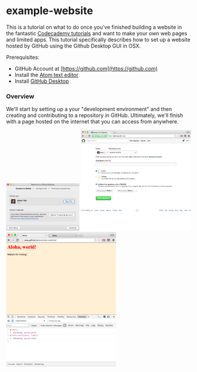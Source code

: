 # example-website
This is a tutorial on what to do once you've finished building a website in the fantastic [Codecademy tutorials](https://www.codecademy.com/en/skills/make-a-website) and want to make your own web pages and limited apps. This tutorial specifically describes how to set up a website hosted by GitHub using the Github Desktop GUI in OSX.

Prerequisites:
* GitHub Account at [https://github.com](https://github.com)
* Install the [Atom text editor](https://atom.io)
* Install [GitHub Desktop](https://atom.io)

### Overview
We'll start by setting up a your "development environment" and then creating and contributing to a repository in GitHub. Ultimately, we'll finish with a page hosted on the internet that you can access from anywhere.

<img src="images/ghd-setup.png" width="200">

<img src="images/create-repo.png" width="300">

<img src="images/end-jq.png" width="300">
